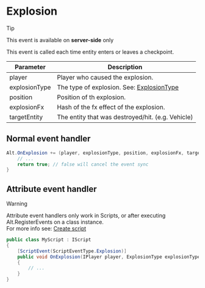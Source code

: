 # Explosion

> [!TIP]
> This event is available on **server-side** only<br>

This event is called each time entity enters or leaves a checkpoint.

| Parameter     | Description                                                                                                                                      |
| ------------- | ------------------------------------------------------------------------------------------------------------------------------------------------ |
| player        | Player who caused the explosion.                                                                                                                 |
| explosionType | The type of explosion. See: [ExplosionType](https://github.com/FabianTerhorst/coreclr-module/blob/dev/api/AltV.Net.Shared/Data/ExplosionType.cs) |
| position      | Position of th explosion.                                                                                                                        |
| explosionFx   | Hash of the fx effect of the explosion.                                                                                                          |
| targetEntity  | The entity that was destroyed/hit. (e.g. Vehicle)                                                                                                |

## Normal event handler

```csharp
Alt.OnExplosion += (player, explosionType, position, explosionFx, targetEntity) => {
    // ...
    return true; // false will cancel the event sync
}
```

## Attribute event handler

> [!WARNING]
> Attribute event handlers only work in Scripts, or after executing Alt.RegisterEvents on a class instance.<br>
> For more info see: [Create script](../getting-started/create-script.md)

```csharp
public class MyScript : IScript
{
    [ScriptEvent(ScriptEventType.Explosion)]
    public void OnExplosion(IPlayer player, ExplosionType explosionType, Position position, uint explosionFx, IEntity targetEntity)
    {
        // ...
    }
}
```
